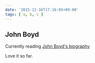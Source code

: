 ```yaml
---
date: '2015-12-16T17:16:05+09:00'
tags: [ a, b, c ]
---
```


## John Boyd

Currently reading [John Boyd's biography](http://www.amazon.com/Boyd-Fighter-Pilot-Who-Changed/dp/0316796883/)

Love it so far.

